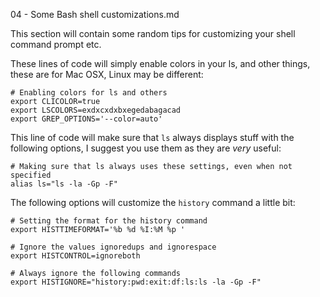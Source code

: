 04 - Some Bash shell customizations.md

This section will contain some random tips for customizing your shell command prompt etc.

These lines of code will simply enable colors in your ls, and other things, these are for Mac OSX, Linux may be different:

    # Enabling colors for ls and others
    export CLICOLOR=true
    export LSCOLORS=exdxcxdxbxegedabagacad
    export GREP_OPTIONS='--color=auto'

This line of code will make sure that `ls` always displays stuff with the following options, I suggest you use them as they are *very* useful:

    # Making sure that ls always uses these settings, even when not specified
    alias ls="ls -la -Gp -F"

The following options will customize the `history` command a little bit:

    # Setting the format for the history command
    export HISTTIMEFORMAT='%b %d %I:%M %p '

    # Ignore the values ignoredups and ignorespace
    export HISTCONTROL=ignoreboth

    # Always ignore the following commands
    export HISTIGNORE="history:pwd:exit:df:ls:ls -la -Gp -F"
